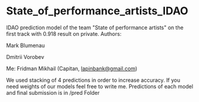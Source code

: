 # State_of_performance_artists_IDAO
IDAO prediction model of the team "State of performance artists" on the first track with 0.918 result on private.
Authors:

Mark Blumenau

Dmitrii Vorobev

Me: Fridman Mikhail (Capitan, lapinbank@gmail.com)

We used stacking of 4 predictions in order to increase accuracy. If you need weights of our models feel free to write me. Predictions of each model and final submission is in /pred Folder

